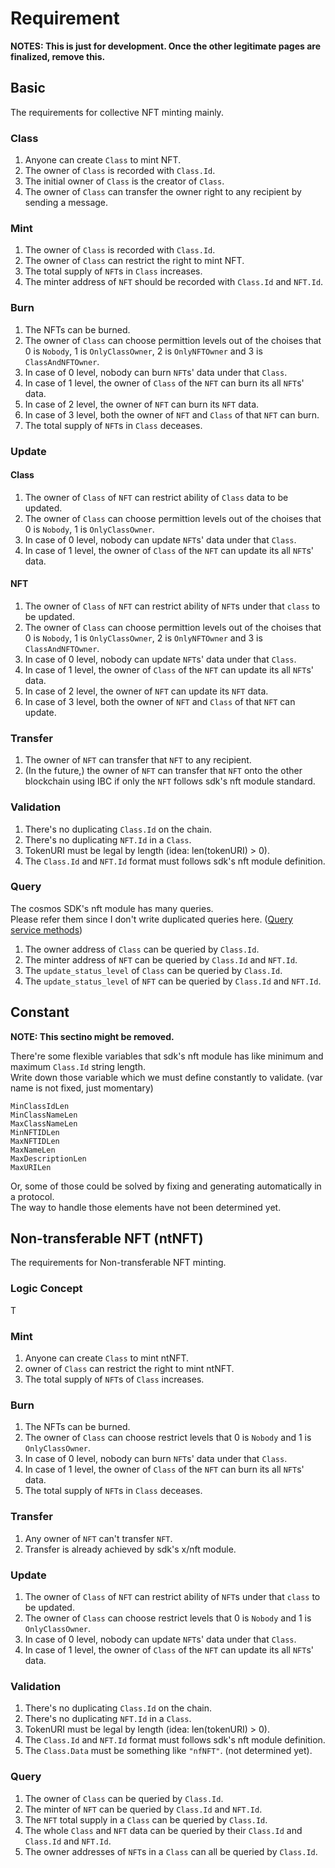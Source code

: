 # Requirement

**NOTES: This is just for development. Once the other legitimate pages are finalized, remove this.**

## Basic

The requirements for collective NFT minting mainly.

### Class

1. Anyone can create `Class` to mint NFT.
1. The owner of `Class` is recorded with `Class.Id`.
1. The initial owner of `Class` is the creator of `Class`.
1. The owner of `Class` can transfer the owner right to any recipient by sending a message.

### Mint

1. The owner of `Class` is recorded with `Class.Id`.
1. The owner of `Class` can restrict the right to mint NFT.
1. The total supply of `NFT`s in `Class` increases.
1. The minter address of `NFT` should be recorded with `Class.Id` and `NFT.Id`.

### Burn

1. The NFTs can be burned.
1. The owner of `Class` can choose permittion levels out of the choises that 0 is `Nobody`, 1 is `OnlyClassOwner`, 2 is `OnlyNFTOwner` and 3 is `ClassAndNFTOwner`.
1. In case of 0 level, nobody can burn `NFT`s' data under that `Class`.
1. In case of 1 level, the owner of `Class` of the `NFT` can burn its all `NFT`s' data.
1. In case of 2 level, the owner of `NFT` can burn its `NFT` data.
1. In case of 3 level, both the owner of `NFT` and `Class` of that `NFT` can burn.
1. The total supply of `NFT`s in `Class` deceases.

### Update

#### Class

1. The owner of `Class` of `NFT` can restrict ability of `Class` data to be updated.
1. The owner of `Class` can choose permittion levels out of the choises that 0 is `Nobody`, 1 is `OnlyClassOwner`.
1. In case of 0 level, nobody can update `NFT`s' data under that `Class`.
1. In case of 1 level, the owner of `Class` of the `NFT` can update its all `NFT`s' data.

#### NFT

1. The owner of `Class` of `NFT` can restrict ability of `NFT`s under that `class` to be updated.
1. The owner of `Class` can choose permittion levels out of the choises that 0 is `Nobody`, 1 is `OnlyClassOwner`, 2 is `OnlyNFTOwner` and 3 is `ClassAndNFTOwner`.
1. In case of 0 level, nobody can update `NFT`s' data under that `Class`.
1. In case of 1 level, the owner of `Class` of the `NFT` can update its all `NFT`s' data.
1. In case of 2 level, the owner of `NFT` can update its `NFT` data.
1. In case of 3 level, both the owner of `NFT` and `Class` of that `NFT` can update.

### Transfer

1. The owner of `NFT` can transfer that `NFT` to any recipient.
1. (In the future,) the owner of `NFT` can transfer that `NFT` onto the other blockchain using IBC if only the `NFT` follows sdk's nft module standard.

### Validation

1. There's no duplicating `Class.Id` on the chain.
1. There's no duplicating `NFT.Id` in a `Class`.
1. TokenURI must be legal by length (idea: len(tokenURI) > 0).
1. The `Class.Id` and `NFT.Id` format must follows sdk's nft module definition.

### Query

The cosmos SDK's nft module has many queries.   
Please refer them since I don't write duplicated queries here. ([Query service methods](https://github.com/cosmos/cosmos-sdk/blob/aba9bdc24cb6a7b9a85e6cad617f7b55d6dcdcec/docs/architecture/adr-043-nft-module.md?plain=1#L175))

1. The owner address of `Class` can be queried by `Class.Id`.
1. The minter address of `NFT` can be queried by `Class.Id` and `NFT.Id`.
1. The `update_status_level` of `Class` can be queried by `Class.Id`.
1. The `update_status_level` of `NFT` can be queried by `Class.Id` and `NFT.Id`.


## Constant

**NOTE: This sectino might be removed.**

There're some flexible variables that sdk's nft module has like minimum and maximum `Class.Id` string length.   
Write down those variable which we must define constantly to validate. (var name is not fixed, just momentary)   

`MinClassIdLen`   
`MinClassNameLen`   
`MaxClassNameLen`   
`MinNFTIDLen`   
`MaxNFTIDLen`   
`MaxNameLen`   
`MaxDescriptionLen`   
`MaxURILen`    

Or, some of those could be solved by fixing and generating automatically in a protocol.   
The way to handle those elements have not been determined yet.

## Non-transferable NFT (ntNFT)

The requirements for Non-transferable NFT minting.

### Logic Concept

T

### Mint

1. Anyone can create `Class` to mint ntNFT.
1. owner of `Class` can restrict the right to mint ntNFT.
1. The total supply of `NFT`s of `Class` increases.

### Burn

1. The NFTs can be burned.
1. The owner of `Class` can choose restrict levels that 0 is `Nobody` and 1 is `OnlyClassOwner`.
1. In case of 0 level, nobody can burn `NFT`s' data under that `Class`.
1. In case of 1 level, the owner of `Class` of the `NFT` can burn its all `NFT`s' data.
1. The total supply of `NFT`s in `Class` deceases.

### Transfer

1. Any owner of `NFT` can't transfer `NFT`.
1. Transfer is already achieved by sdk's x/nft module.

### Update

1. The owner of `Class` of `NFT` can restrict ability of `NFT`s under that `class` to be updated.
1. The owner of `Class` can choose restrict levels that 0 is `Nobody` and 1 is `OnlyClassOwner`.
1. In case of 0 level, nobody can update `NFT`s' data under that `Class`.
1. In case of 1 level, the owner of `Class` of the `NFT` can update its all `NFT`s' data.

### Validation

1. There's no duplicating `Class.Id` on the chain.
1. There's no duplicating `NFT.Id` in a `Class`.
1. TokenURI must be legal by length (idea: len(tokenURI) > 0).
1. The `Class.Id` and `NFT.Id` format must follows sdk's nft module definition.
1. The `Class.Data` must be something like `"nfNFT"`. (not determined yet).

### Query

1. The owner of `Class` can be queried by `Class.Id`.
1. The minter of `NFT` can be queried by `Class.Id` and `NFT.Id`.
1. The `NFT` total supply in a `Class` can be queried by `Class.Id`.
1. The whole `Class` and `NFT` data can be queried by their `Class.Id` and `Class.Id` and `NFT.Id`.
1. The owner addresses of `NFT`s in a `Class` can all be queried by `Class.Id`.
